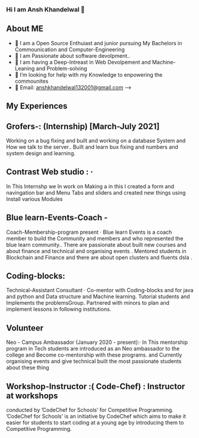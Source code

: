 ### Hi I am Ansh Khandelwal 👋



## About ME
- 🔭 I am a Open Source Enthuiast and junior pursuing My Bachelors in Commounication and Computer-Engineering
- 🌱 I am Passionate about software devolpment..
- 👯 I am having a Deep-Intreast in Web Devolpement and Machine-Leaning and Problem-solving
- 🤔 I’m looking for help with my Knowledge to enpowering the commounites
- 💬 Email: anshkhandelwal132001@gmail.com
-->

## My Experiences
 ## Grofers-: (Internship) [March-July 2021]
Working on a bug fixing and built and working on a database System and
How we talk to the server.. Built and learn bux fixing and numbers and
system design and learning.

## Contrast Web studio : · 
In This Internshp we In work on Making a in this 
I created a form and navingation bar and Menu Tabs
and sliders and created new things using Install various Modules


## Blue learn-Events-Coach -
Coach-Membership-program present · Blue learn Events is a coach
member to build the Community and members and who represented the
blue learn community.. There are passionate about built new courses and
about finance and technical and organising events . Mentored students in
Blockchain and Finance and there are about open clusters and fluents dsla .

## Coding-blocks:
Technical-Assistant Consultant · Co-mentor with Coding-blocks and for
java and python and Data structure and Machine learning. Tutorial students
and Implements the problemsGroup. Partnered with minors to plan and
implement lessons in following institutions.

## Volunteer
Neo - Campus Ambassador (January 2020 - present):· In This
mentorship program in Tech students are introduced as an Neo
ambassador to the college and Become co-mentorship with these
programs. and Currently organising events and give technical built
the most passionate students about these thing

## Workshop-Instructor :( Code-Chef) : Instructor at workshops
conducted by ’CodeChef for Schools’ for Competitive Programming.
’CodeChef for Schools’ is an initiative by CodeChef which aims to make it
easier for students to start coding at a young age by introducing them to
Competitive Programming.



